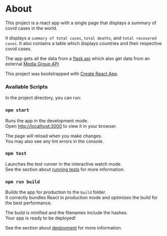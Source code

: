 # About
This project is a react app with a single page that displays a summary of covid cases in the world.

It displays a `summary of total cases`, `total deaths`, and `total recovered cases`.
It also contains a table which displays countries and their respective covid cases.

The app gets all the data from a [flask api](https://github.com/kamasuPaul/flask-Covid-19-api-demo) which also get data from an external  [Media Group API](https://github.com/M-Media-Group/Covid-19-API)

This project was bootstrapped with [Create React App](https://github.com/facebook/create-react-app).


### Available Scripts

In the project directory, you can run:

### `npm start`

Runs the app in the development mode.\
Open [http://localhost:3000](http://localhost:3000) to view it in your browser.

The page will reload when you make changes.\
You may also see any lint errors in the console.

### `npm test`

Launches the test runner in the interactive watch mode.\
See the section about [running tests](https://facebook.github.io/create-react-app/docs/running-tests) for more information.

### `npm run build`

Builds the app for production to the `build` folder.\
It correctly bundles React in production mode and optimizes the build for the best performance.

The build is minified and the filenames include the hashes.\
Your app is ready to be deployed!

See the section about [deployment](https://facebook.github.io/create-react-app/docs/deployment) for more information.

